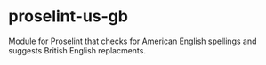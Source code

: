 # proselint-us-gb
Module for Proselint that checks for American English spellings and suggests British English replacments.
